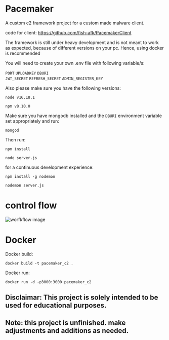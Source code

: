 # Pacemaker

A custom c2 framework project for a custom made malware client.

code for client: https://github.com/fish-afk/PacemakerClient

The framework is still under heavy development and is not meant to work as expected, because of different versions on your pc. Hence,
using docker is recommended

You will need to create your own .env file with following variable/s:

```PORT```
```UPLOADKEY```
```DBURI```  
```JWT_SECRET```
```REFRESH_SECRET```
```ADMIN_REGISTER_KEY```

Also please make sure you have the following versions:

```node v16.18.1```

```npm v8.10.0```

Make sure you have mongodb installed and the ```DBURI``` environment variable set appropriately and run:

```mongod```

Then run:

```npm install```

```node server.js```

for a continuous development experience:

```npm install -g nodemon```

```nodemon server.js```

# control flow

![worfkflow image](https://github.com/fish-afk/Pacemaker/blob/main/c2_flow.drawio.png)

# Docker

Docker build:

```docker build -t pacemaker_c2 .```

Docker run:

```docker run -d -p3000:3000 pacemaker_c2```

## Disclaimar: This project is solely intended to be used for educational purposes.
## Note: this project is unfinished. make adjustments and additions as needed.


